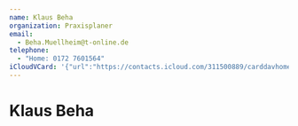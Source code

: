 ```yaml
---
name: Klaus Beha
organization: Praxisplaner
email:
  - Beha.Muellheim@t-online.de
telephone:
  - "Home: 0172 7601564"
iCloudVCard: '{"url":"https://contacts.icloud.com/311500889/carddavhome/card/BE3EEE88-74F2-416B-9798-E9D7D70B2D83.vcf","etag":"\"kmfhb11x\"","data":"BEGIN:VCARD\r\nVERSION:3.0\r\nFN:\r\nN:Beha;Klaus;;;\r\nUID:075C477B-B7E1-43DF-831C-41CC99B9EED6\r\nPRODID:-//Apple Inc.//Apple WebDAV Outlook Store 4.8.26//ENX-APPLE-OL-MAPPI\r\n NG-INFO:1\r\nREV:2025-04-03T22:16:28Z\r\nORG:Praxisplaner;\r\nEMAIL:Beha.Muellheim@t-online.de\r\nTEL;TYPE=HOME:0172 7601564\r\nEND:VCARD"}'
---
```

# Klaus Beha